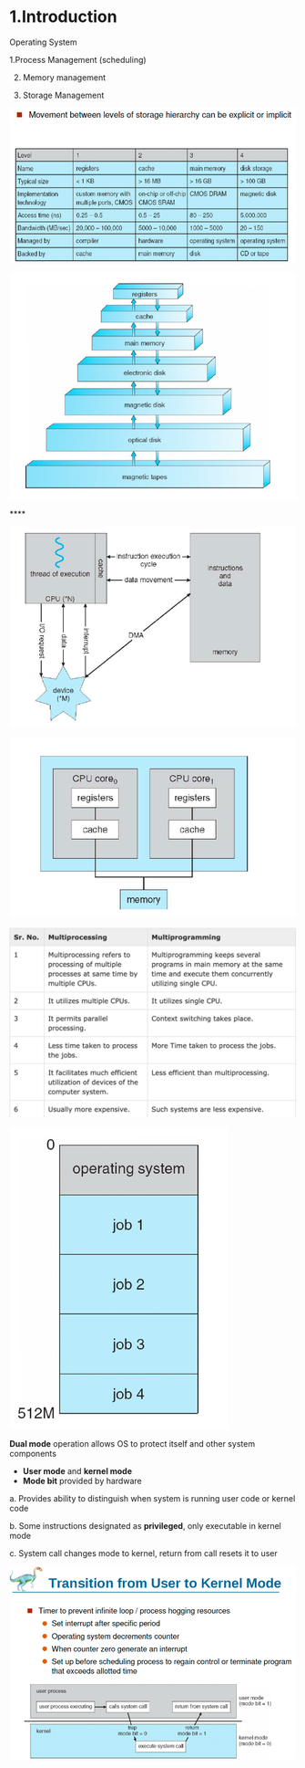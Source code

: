 # 1.Introduction

Operating System 

1.Process Management \(scheduling\) 

2. Memory management

3. Storage Management

![Performance of Various Level of Storages](../.gitbook/assets/image%20%2845%29.png)

![Storage and Device Hierarchy ](../.gitbook/assets/image%20%28102%29.png)

\*\*\*\*

![How modern computer works](../.gitbook/assets/image%20%28110%29.png)

![A dual core design](../.gitbook/assets/image%20%2865%29.png)

![Difference between Multi-processing vs Multi-programming](../.gitbook/assets/image%20%28112%29.png)

![Memory Layout of Multi-programmed System](../.gitbook/assets/image%20%2850%29.png)

**Dual mode** operation allows OS to protect itself and other system components

* **User mode** and **kernel mode** 
* **Mode bit** provided by hardware

a. Provides ability to distinguish when system is running user code or kernel code

b. Some instructions designated as **privileged**, only executable in kernel mode

c. System call changes mode to kernel, return from call resets it to user

![](../.gitbook/assets/image%20%28100%29.png)

